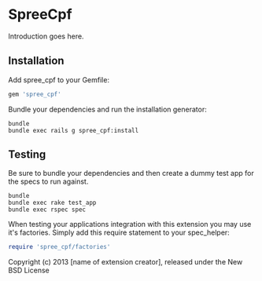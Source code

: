 SpreeCpf
========

Introduction goes here.

Installation
------------

Add spree_cpf to your Gemfile:

```ruby
gem 'spree_cpf'
```

Bundle your dependencies and run the installation generator:

```shell
bundle
bundle exec rails g spree_cpf:install
```

Testing
-------

Be sure to bundle your dependencies and then create a dummy test app for the specs to run against.

```shell
bundle
bundle exec rake test_app
bundle exec rspec spec
```

When testing your applications integration with this extension you may use it's factories.
Simply add this require statement to your spec_helper:

```ruby
require 'spree_cpf/factories'
```

Copyright (c) 2013 [name of extension creator], released under the New BSD License
